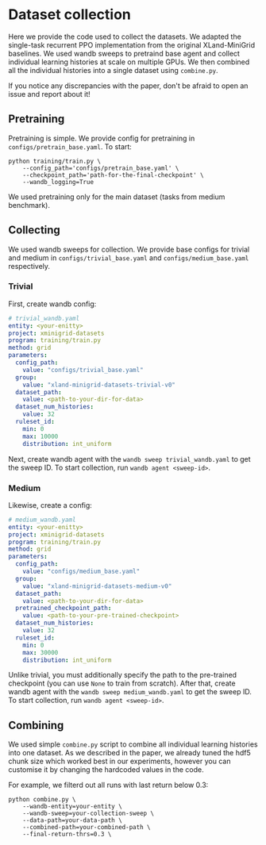 # Dataset collection

Here we provide the code used to collect the datasets. We adapted the single-task recurrent PPO implementation from the original XLand-MiniGrid baselines. We used wandb sweeps to pretraind base agent and collect individual learning histories at scale on multiple GPUs. We then combined all the individual histories into a single dataset using `combine.py`.

If you notice any discrepancies with the paper, don't be afraid to open an issue and report about it! 

## Pretraining

Pretraining is simple. We provide config for pretraining in `configs/pretrain_base.yaml`. To start:
```commandline
python training/train.py \
    --config_path='configs/pretrain_base.yaml' \
    --checkpoint_path='path-for-the-final-checkpoint' \
    --wandb_logging=True
```
We used pretraining only for the main dataset (tasks from medium benchmark).

## Collecting

We used wandb sweeps for collection. We provide base configs for trivial and medium in `configs/trivial_base.yaml` and `configs/medium_base.yaml` respectively.

### Trivial

First, create wandb config:
```yaml
# trivial_wandb.yaml
entity: <your-enitty>
project: xminigrid-datasets
program: training/train.py
method: grid
parameters:
  config_path:
    value: "configs/trivial_base.yaml"
  group:
    value: "xland-minigrid-datasets-trivial-v0"
  dataset_path:
    value: <path-to-your-dir-for-data>
  dataset_num_histories:
    value: 32
  ruleset_id:
    min: 0
    max: 10000
    distribution: int_uniform
```
Next, create wandb agent with the `wandb sweep trivial_wandb.yaml` to get the sweep ID. To start collection, run `wandb agent <sweep-id>`. 

### Medium

Likewise, create a config:
```yaml
# medium_wandb.yaml
entity: <your-enitty>
project: xminigrid-datasets
program: training/train.py
method: grid
parameters:
  config_path:
    value: "configs/medium_base.yaml"
  group:
    value: "xland-minigrid-datasets-medium-v0"
  dataset_path:
    value: <path-to-your-dir-for-data>
  pretrained_checkpoint_path:
    value: <path-to-your-pre-trained-checkpoint>
  dataset_num_histories:
    value: 32
  ruleset_id:
    min: 0
    max: 30000
    distribution: int_uniform
```
Unlike trivial, you must additionally specify the path to the pre-trained checkpoint (you can use `None` to train from scratch). After that, create wandb agent with the `wandb sweep medium_wandb.yaml` to get the sweep ID. To start collection, run `wandb agent <sweep-id>`.

## Combining

We used simple `combine.py` script to combine all individual learning histories into one dataset. As we described in the paper, we already tuned the hdf5 chunk size which worked best in our experiments, however you can customise it by changing the hardcoded values in the code.

For example, we filterd out all runs with last return below 0.3:
```commandline
python combine.py \
    --wandb-entity=your-entity \
    --wandb-sweep=your-collection-sweep \
    --data-path=your-data-path \
    --combined-path=your-combined-path \
    --final-return-thrs=0.3 \
```

